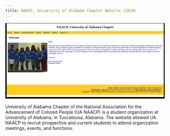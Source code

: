 ```yaml
---
title: NAACP, University of Alabama Chapter Website (2010)
---
```


![uanaacp_0.jpg](/images/portfolio_uanaacp.jpg)

University of Alabama Chapter of the National Association for the Advancement of Colored People (UA NAACP)
is a student organization at University of Alabama, in Tuscaloosa, Alabama. The website allowed UA NAACP to
recruit prospective and current students to attend organization meetings, events, and functions.
